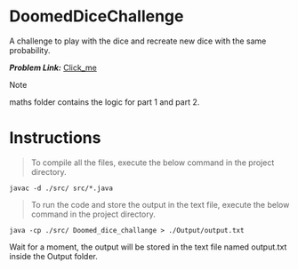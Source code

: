 # DoomedDiceChallenge
A challenge to play with the dice and recreate new dice with the same probability.

***Problem Link:*** 
[Click_me](https://drive.google.com/file/d/1hv-Swx7WMD1T759FxPp9cOI7SY5qnbJy/view?usp=sharing)

> [!NOTE]
> maths folder contains the logic for part 1 and part 2.

# Instructions
> To compile all the files, execute the below command in the project directory.
```
javac -d ./src/ src/*.java
```

> To run the code and store the output in the text file, execute the below command in the project directory.
```
java -cp ./src/ Doomed_dice_challange > ./Output/output.txt
```

Wait for a moment, the output will be stored in the text file named output.txt inside the Output folder.
